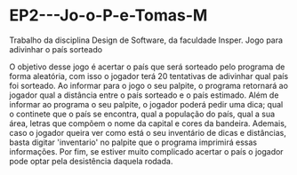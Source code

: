 # EP2---Jo-o-P-e-Tomas-M
Trabalho da disciplina Design de Software, da faculdade Insper. Jogo para adivinhar o país sorteado

O objetivo desse jogo é acertar o país que será sorteado pelo programa de forma aleatória, com isso o jogador terá 20 tentativas de adivinhar qual país foi sorteado. Ao informar para o jogo o seu palpite, o programa retornará ao jogador qual a distância entre o país sorteado e o país estimado. Além de informar ao programa o seu palpite, o jogador poderá pedir uma dica; qual o continete que o país se encontra, qual a população do país, qual a sua área, letras que compõem o nome da capital e cores da bandeira. Ademais, caso o jogador queira ver como está o seu inventário de dicas e distâncias, basta digitar 'inventario' no palpite que o programa imprimirá essas informações. Por fim, se estiver muito complicado acertar o país o jogador pode optar pela desistência daquela rodada.
